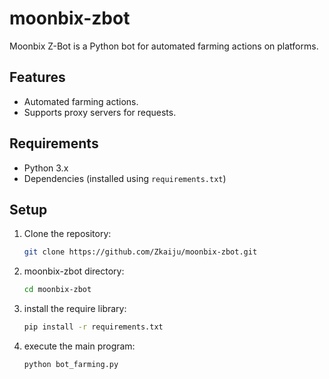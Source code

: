 # moonbix-zbot

Moonbix Z-Bot is a Python bot for automated farming actions on platforms. 

## Features
- Automated farming actions.
- Supports proxy servers for requests.

## Requirements
- Python 3.x
- Dependencies (installed using `requirements.txt`)

## Setup
1. Clone the repository:
   ```bash
   git clone https://github.com/Zkaiju/moonbix-zbot.git
2. moonbix-zbot directory:
   ```bash   
   cd moonbix-zbot
3. install the require library:
   ```bash     
   pip install -r requirements.txt
4. execute the main program:
   ```bash      
   python bot_farming.py
